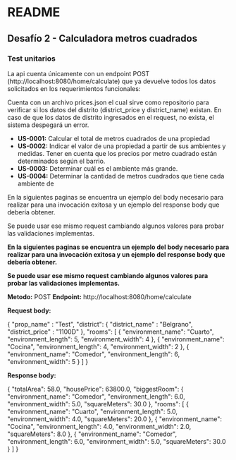 # README
## Desafío 2 - Calculadora metros cuadrados
### Test unitarios


La api cuenta únicamente con un endpoint POST (http://localhost:8080/home/calculate)
que ya devuelve todos los datos solicitados en los requerimientos funcionales:

Cuenta con un archivo prices.json el cual sirve como repositorio para verificar si los datos del distrito (district_price y district_name) existan. En caso de que los datos de distrito ingresados en el request, no exista, el sistema despegará un error. 

- __US-0001:__ Calcular el total de metros cuadrados de una propiedad
- __US-0002:__ Indicar el valor de una propiedad a partir de sus ambientes y medidas. Tener en     cuenta que los precios por metro cuadrado están determinados según el barrio.
- __US-0003:__ Determinar cuál es el ambiente más grande.
- __US-0004:__ Determinar la cantidad de metros cuadrados que tiene cada ambiente de

En la siguientes paginas se encuentra un ejemplo del body necesario para realizar para una invocación exitosa y un ejemplo del response body que debería obtener.

Se puede usar ese mismo request cambiando algunos valores para probar las validaciones implementas. 


__En la siguientes paginas se encuentra un ejemplo del body necesario para realizar para una invocación exitosa y un ejemplo del response body que debería obtener.__

__Se puede usar ese mismo request cambiando algunos valores para probar las validaciones implementas.__


__Metodo:__ POST
__Endpoint:__ http://localhost:8080/home/calculate

__Request body:__

{
    "prop_name" : "Test",
    "district": {
    "district_name" : "Belgrano",
    "district_price" : "1100D"
    },
    "rooms": [
        {
            "environment_name": "Cuarto",
            "environment_length": 5,
            "environment_width": 4
        },
        {
            "environment_name": "Cocina",
            "environment_length": 4,
            "environment_width": 2
        },
             {
            "environment_name": "Comedor",
            "environment_length": 6,
            "environment_width": 5
        }
    ]
}













__Response body:__

{
    "totalArea": 58.0,
    "housePrice": 63800.0,
    "biggestRoom": {
        "environment_name": "Comedor",
        "environment_length": 6.0,
        "environment_width": 5.0,
        "squareMeters": 30.0
    },
    "rooms": [
        {
            "environment_name": "Cuarto",
            "environment_length": 5.0,
            "environment_width": 4.0,
            "squareMeters": 20.0
        },
        {
            "environment_name": "Cocina",
            "environment_length": 4.0,
            "environment_width": 2.0,
            "squareMeters": 8.0
        },
        {
            "environment_name": "Comedor",
            "environment_length": 6.0,
            "environment_width": 5.0,
            "squareMeters": 30.0
        }
    ]
}